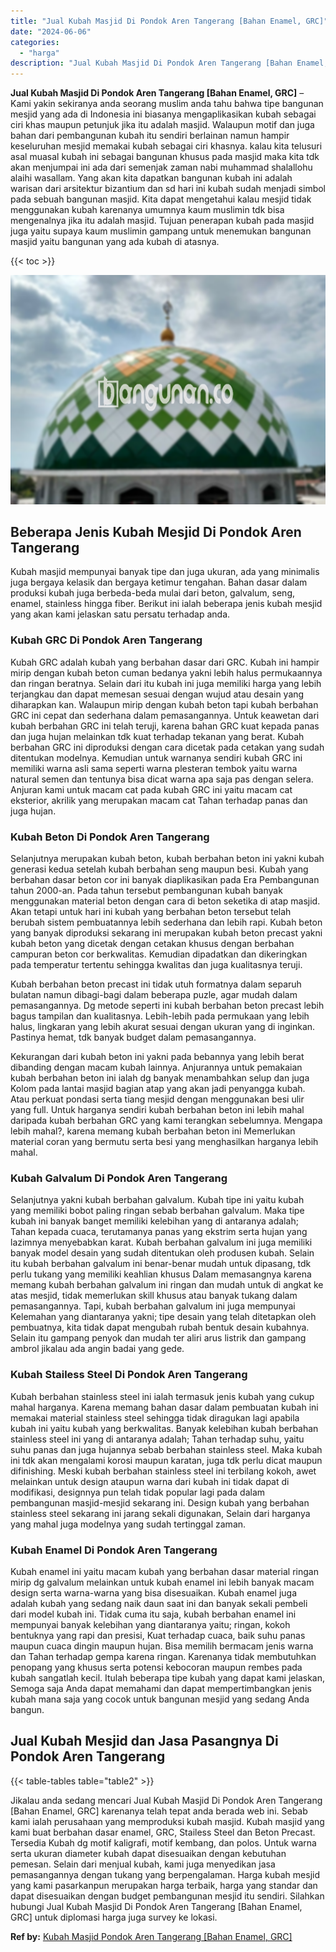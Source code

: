 ```yaml
---
title: "Jual Kubah Masjid Di Pondok Aren Tangerang [Bahan Enamel, GRC]"
date: "2024-06-06"
categories: 
  - "harga"
description: "Jual Kubah Masjid Di Pondok Aren Tangerang [Bahan Enamel, GRC]. Jikalau anda sedang mencari Jual Kubah Masjid Di Pondok Aren Tangerang [Bahan Enamel, GRC]..."
---
```


**Jual Kubah Masjid Di Pondok Aren Tangerang \[Bahan Enamel, GRC\]** – Kami yakin sekiranya anda seorang muslim anda tahu bahwa tipe bangunan mesjid yang ada di Indonesia ini biasanya mengaplikasikan kubah sebagai ciri khas maupun petunjuk jika itu adalah masjid. Walaupun motif dan juga bahan dari pembangunan kubah itu sendiri berlainan namun hampir keseluruhan mesjid memakai kubah sebagai ciri khasnya. kalau kita telusuri asal muasal kubah ini sebagai bangunan khusus pada masjid maka kita tdk akan menjumpai ini ada dari semenjak zaman nabi muhammad shalallohu alaihi wasallam. Yang akan kita dapatkan bangunan kubah ini adalah warisan dari arsitektur bizantium dan sd hari ini kubah sudah menjadi simbol pada sebuah bangunan masjid. Kita dapat mengetahui kalau mesjid tidak menggunakan kubah karenanya umumnya kaum muslimin tdk bisa mengenalnya jika itu adalah masjid. Tujuan penerapan kubah pada masjid juga yaitu supaya kaum muslimin gampang untuk menemukan bangunan masjid yaitu bangunan yang ada kubah di atasnya.

{{< toc >}}

![Jual Kubah Masjid Di Pondok Aren Tangerang [Bahan Enamel, GRC]](/images/jual-kubah-masjid-20.png)

## Beberapa Jenis Kubah Mesjid Di Pondok Aren Tangerang

Kubah masjid mempunyai banyak tipe dan juga ukuran, ada yang minimalis juga bergaya kelasik dan bergaya ketimur tengahan. Bahan dasar dalam produksi kubah juga berbeda-beda mulai dari beton, galvalum, seng, enamel, stainless hingga fiber. Berikut ini ialah beberapa jenis kubah mesjid yang akan kami jelaskan satu persatu terhadap anda.

### Kubah GRC Di Pondok Aren Tangerang

Kubah GRC adalah kubah yang berbahan dasar dari GRC. Kubah ini hampir mirip dengan kubah beton cuman bedanya yakni lebih halus permukaannya dan ringan beratnya. Selain dari itu kubah ini juga memiliki harga yang lebih terjangkau dan dapat memesan sesuai dengan wujud atau desain yang diharapkan kan. Walaupun mirip dengan kubah beton tapi kubah berbahan GRC ini cepat dan sederhana dalam pemasangannya. Untuk keawetan dari kubah berbahan GRC ini telah teruji, karena bahan GRC kuat kepada panas dan juga hujan melainkan tdk kuat terhadap tekanan yang berat. Kubah berbahan GRC ini diproduksi dengan cara dicetak pada cetakan yang sudah ditentukan modelnya. Kemudian untuk warnanya sendiri kubah GRC ini memiliki warna asli sama seperti warna plesteran tembok yaitu warna natural semen dan tentunya bisa dicat warna apa saja pas dengan selera. Anjuran kami untuk macam cat pada kubah GRC ini yaitu macam cat eksterior, akrilik yang merupakan macam cat Tahan terhadap panas dan juga hujan.

### Kubah Beton Di Pondok Aren Tangerang

Selanjutnya merupakan kubah beton, kubah berbahan beton ini yakni kubah generasi kedua setelah kubah berbahan seng maupun besi. Kubah yang berbahan dasar beton cor ini banyak diaplikasikan pada Era Pembangunan tahun 2000-an. Pada tahun tersebut pembangunan kubah banyak menggunakan material beton dengan cara di beton seketika di atap masjid. Akan tetapi untuk hari ini kubah yang berbahan beton tersebut telah berubah sistem pembuatannya lebih sederhana dan lebih rapi. Kubah beton yang banyak diproduksi sekarang ini merupakan kubah beton precast yakni kubah beton yang dicetak dengan cetakan khusus dengan berbahan campuran beton cor berkwalitas. Kemudian dipadatkan dan dikeringkan pada temperatur tertentu sehingga kwalitas dan juga kualitasnya teruji.

Kubah berbahan beton precast ini tidak utuh formatnya dalam separuh bulatan namun dibagi-bagi dalam beberapa puzle, agar mudah dalam pemasangannya. Dg metode seperti ini kubah berbahan beton precast lebih bagus tampilan dan kualitasnya. Lebih-lebih pada permukaan yang lebih halus, lingkaran yang lebih akurat sesuai dengan ukuran yang di inginkan. Pastinya hemat, tdk banyak budget dalam pemasangannya.

Kekurangan dari kubah beton ini yakni pada bebannya yang lebih berat dibanding dengan macam kubah lainnya. Anjurannya untuk pemakaian kubah berbahan beton ini ialah dg banyak menambahkan selup dan juga Kolom pada lantai masjid bagian atap yang akan jadi penyangga kubah. Atau perkuat pondasi serta tiang mesjid dengan menggunakan besi ulir yang full. Untuk harganya sendiri kubah berbahan beton ini lebih mahal daripada kubah berbahan GRC yang kami terangkan sebelumnya. Mengapa lebih mahal?, karena memang kubah berbahan beton ini Memerlukan material coran yang bermutu serta besi yang menghasilkan harganya lebih mahal.

### Kubah Galvalum Di Pondok Aren Tangerang

Selanjutnya yakni kubah berbahan galvalum. Kubah tipe ini yaitu kubah yang memiliki bobot paling ringan sebab berbahan galvalum. Maka tipe kubah ini banyak banget memiliki kelebihan yang di antaranya adalah; Tahan kepada cuaca, terutamanya panas yang ekstrim serta hujan yang lazimnya menyebabkan karat. Kubah berbahan galvalum ini juga memiliki banyak model desain yang sudah ditentukan oleh produsen kubah. Selain itu kubah berbahan galvalum ini benar-benar mudah untuk dipasang, tdk perlu tukang yang memiliki keahlian khusus Dalam memasangnya karena memang kubah berbahan galvalum ini ringan dan mudah untuk di angkat ke atas mesjid, tidak memerlukan skill khusus atau banyak tukang dalam pemasangannya. Tapi, kubah berbahan galvalum ini juga mempunyai Kelemahan yang diantaranya yakni; tipe desain yang telah ditetapkan oleh pembuatnya, kita tidak dapat mengubah rubah bentuk desain kubahnya. Selain itu gampang penyok dan mudah ter aliri arus listrik dan gampang ambrol jikalau ada angin badai yang gede.

### Kubah Stailess Steel Di Pondok Aren Tangerang

Kubah berbahan stainless steel ini ialah termasuk jenis kubah yang cukup mahal harganya. Karena memang bahan dasar dalam pembuatan kubah ini memakai material stainless steel sehingga tidak diragukan lagi apabila kubah ini yaitu kubah yang berkwalitas. Banyak kelebihan kubah berbahan stainless steel ini yang di antaranya adalah; Tahan terhadap suhu, yaitu suhu panas dan juga hujannya sebab berbahan stainless steel. Maka kubah ini tdk akan mengalami korosi maupun karatan, juga tdk perlu dicat maupun difinishing. Meski kubah berbahan stainless steel ini terbilang kokoh, awet melainkan untuk design ataupun warna dari kubah ini tidak dapat di modifikasi, designnya pun telah tidak popular lagi pada dalam pembangunan masjid-mesjid sekarang ini. Design kubah yang berbahan stainless steel sekarang ini jarang sekali digunakan, Selain dari harganya yang mahal juga modelnya yang sudah tertinggal zaman.

### Kubah Enamel Di Pondok Aren Tangerang

Kubah enamel ini yaitu macam kubah yang berbahan dasar material ringan mirip dg galvalum melainkan untuk kubah enamel ini lebih banyak macam design serta warna-warna yang bisa disesuaikan. Kubah enamel juga adalah kubah yang sedang naik daun saat ini dan banyak sekali pembeli dari model kubah ini. Tidak cuma itu saja, kubah berbahan enamel ini mempunyai banyak kelebihan yang diantaranya yaitu; ringan, kokoh bentuknya yang rapi dan presisi, Kuat terhadap cuaca, baik suhu panas maupun cuaca dingin maupun hujan. Bisa memilih bermacam jenis warna dan Tahan terhadap gempa karena ringan. Karenanya tidak membutuhkan penopang yang khusus serta potensi kebocoran maupun rembes pada kubah sangatlah kecil. Itulah beberapa tipe kubah yang dapat kami jelaskan, Semoga saja Anda dapat memahami dan dapat mempertimbangkan jenis kubah mana saja yang cocok untuk bangunan mesjid yang sedang Anda bangun.

## Jual Kubah Mesjid dan Jasa Pasangnya Di Pondok Aren Tangerang

{{< table-tables table="table2" >}}

Jikalau anda sedang mencari Jual Kubah Masjid Di Pondok Aren Tangerang \[Bahan Enamel, GRC\] karenanya telah tepat anda berada web ini. Sebab kami ialah perusahaan yang memproduksi kubah masjid. Kubah masjid yang kami buat berbahan dasar enamel, GRC, Stailess Steel dan Beton Precast. Tersedia Kubah dg motif kaligrafi, motif kembang, dan polos. Untuk warna serta ukuran diameter kubah dapat disesuaikan dengan kebutuhan pemesan. Selain dari menjual kubah, kami juga menyedikan jasa pemasangannya dengan tukang yang berpengalaman. Harga kubah mesjid yang kami pasarkanpun merupakan harga terbaik, harga yang standar dan dapat disesuaikan dengan budget pembangunan mesjid itu sendiri. Silahkan hubungi Jual Kubah Masjid Di Pondok Aren Tangerang \[Bahan Enamel, GRC\] untuk diplomasi harga juga survey ke lokasi.

**Ref by:** [Kubah Masjid Pondok Aren Tangerang [Bahan Enamel, GRC]](https://id.wikipedia.org/wiki/Kubah)

